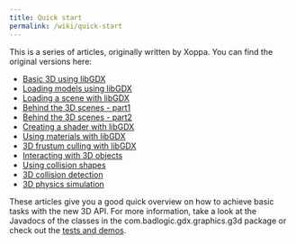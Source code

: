 ```yaml
---
title: Quick start
permalink: /wiki/quick-start
---
```

This is a series of articles, originally written by Xoppa. You can find the original versions here:

  * [Basic 3D using libGDX](https://xoppa.github.io/blog/basic-3d-using-libgdx/)
  * [Loading models using libGDX](https://xoppa.github.io/blog/loading-models-using-libgdx/)
  * [Loading a scene with libGDX](https://xoppa.github.io/blog/loading-a-scene-with-libgdx/)
  * [Behind the 3D scenes - part1](https://xoppa.github.io/blog/behind-the-3d-scenes-part1/)
  * [Behind the 3D scenes - part2](https://xoppa.github.io/blog/behind-the-3d-scenes-part2/)
  * [Creating a shader with libGDX](https://xoppa.github.io/blog/creating-a-shader-with-libgdx/)
  * [Using materials with libGDX](https://xoppa.github.io/blog/using-materials-with-libgdx/)
  * [3D frustum culling with libGDX](https://xoppa.github.io/blog/3d-frustum-culling-with-libgdx/)
  * [Interacting with 3D objects](https://xoppa.github.io/blog/interacting-with-3d-objects/)
  * [Using collision shapes](https://xoppa.github.io/blog/using-collision-shapes/)
  * [3D collision detection](https://xoppa.github.io/blog/using-the-libgdx-3d-physics-bullet-wrapper-part1/)
  * [3D physics simulation](https://xoppa.github.io/blog/using-the-libgdx-3d-physics-bullet-wrapper-part2/)

These articles give you a good quick overview on how to achieve basic tasks with the new 3D API. For more information, take a look at the Javadocs of the classes in the com.badlogic.gdx.graphics.g3d package or check out the [tests and demos](/wiki/running-demos-&-tests).
